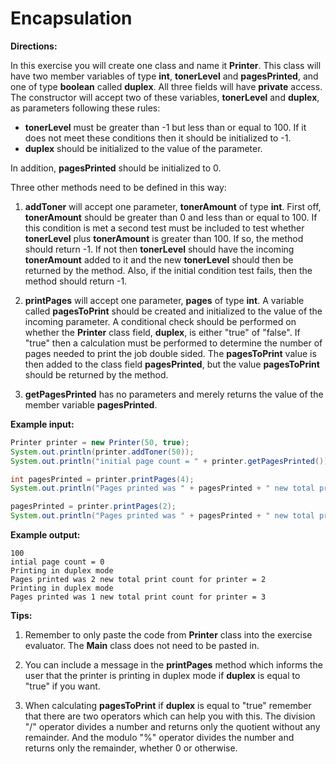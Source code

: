 # Encapsulation

**Directions:**

In this exercise you will create one class and name it **Printer**.
This class will have two member variables of type **int**, **tonerLevel** 
and **pagesPrinted**, and one of type **boolean** called **duplex**.
All three fields will have **private** access. The constructor will accept
two of these variables, **tonerLevel** and **duplex**, as parameters following
these rules:
* **tonerLevel** must be greater than -1 but less than or equal to 100. If 
  it does not meet these conditions then it should be initialized to -1.
* **duplex** should be initialized to the value of the parameter.

In addition, **pagesPrinted** should be initialized to 0.

Three other methods need to be defined in this way:
1. **addToner** will accept one parameter, **tonerAmount** of type **int**.
First off, **tonerAmount** should be greater than 0 and less than or equal to 100.
If this condition is met a second test must be included to test whether 
**tonerLevel** plus **tonerAmount** is greater than 100. If so, the method
should return -1. If not then **tonerLevel** should have the incoming
**tonerAmount** added to it and the new **tonerLevel** should then be
returned by the method. Also, if the initial condition test fails, then
the method should return -1.

2. **printPages** will accept one parameter, **pages** of type **int**.
A variable called **pagesToPrint** should be created and initialized to
the value of the incoming parameter. A conditional check should be
performed on whether the **Printer** class field, **duplex**, is either
"true" of "false". If "true" then a calculation must be performed to determine
the number of pages needed to print the job double sided. The **pagesToPrint**
value is then added to the class field **pagesPrinted**, but the value
**pagesToPrint** should be returned by the method.

3. **getPagesPrinted** has no parameters and merely returns the value of the
member variable **pagesPrinted**.
   
**Example input:**
```java
Printer printer = new Printer(50, true);
System.out.println(printer.addToner(50));
System.out.println("initial page count = " + printer.getPagesPrinted());

int pagesPrinted = printer.printPages(4);
System.out.println("Pages printed was " + pagesPrinted + " new total print count for printer = " + printer.getPagesPrinted());

pagesPrinted = printer.printPages(2);
System.out.println("Pages printed was " + pagesPrinted + " new total print count for printer = " + printer.getPagesPrinted());
```

**Example output:**
```
100
intial page count = 0
Printing in duplex mode
Pages printed was 2 new total print count for printer = 2
Printing in duplex mode
Pages printed was 1 new total print count for printer = 3
```

**Tips:**

1. Remember to only paste the code from **Printer** class into the exercise 
evaluator. The **Main** class does not need to be pasted in.
   
2. You can include a message in the **printPages** method which informs the 
user that the printer is printing in duplex mode if **duplex** is equal to 
"true" if you want.
   
3. When calculating **pagesToPrint** if **duplex** is equal to "true" 
remember that there are two operators which can help you with this.
The division "/" operator divides a number and returns only the quotient 
without any remainder. And the modulo "%" operator divides the number and 
returns only the remainder, whether 0 or otherwise.